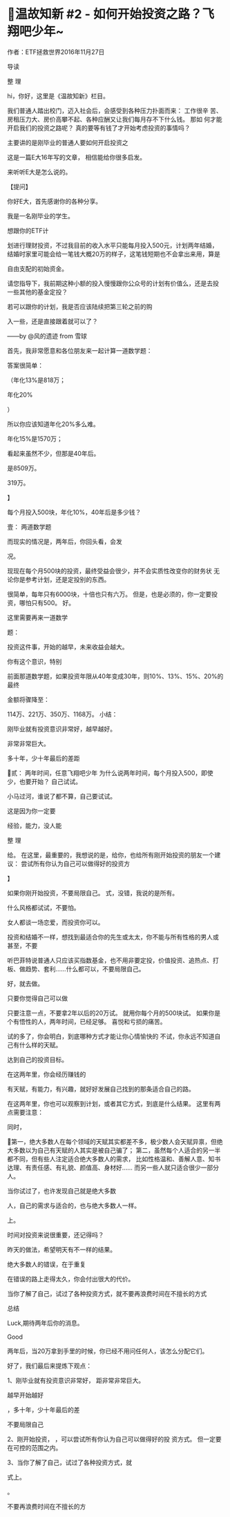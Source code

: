 

# 温故知新 #2 - 如何开始投资之路？飞翔吧少年~

作者：ETF拯救世界2016年11月27日

导读

整
理

hi，你好，这里是《温故知新》栏目。



我们普通人踏出校门，迈入社会后，会感受到各种压力扑面而来： 工作很辛
苦、房租压力大、房价高攀不起、各种应酬又让我们每月存不下什么钱。 那如
何才能开启我们的投资之路呢？
真的要等有钱了才开始考虑投资的事情吗？



主要讲的是刚毕业的普通人要如何开启投资之



这是一篇E大16年写的文章，
相信能给你很多启发。

来听听E大是怎么说的。

【提问】



你好E大，首先感谢你的各种分享。

我是一名刚毕业的学生。

想跟你的ETF计



划进行理财投资，不过我目前的收入水平只能每月投入500元，计划两年结婚，
结婚时家里可能会给一笔钱大概20万的样子，这笔钱短期也不会拿出来用，算是



自由支配的初始资金。



请您指导下，我前期这种小额的投入慢慢跟你公众号的计划有价值么，还是去投
一些其他的基金定投？

若可以跟你的计划，我是否应该陆续把第三轮之前的购

入一些，还是直接跟着就可以了？

——by @风的遗迹 from 雪球



首先，我非常愿意和各位朋友来一起计算一道数学题：

答案很简单：

（年化13%是818万；

年化20%

）



所以你应该知道年化20%多么难。

年化15%是1570万；

看起来虽然不少，但那是40年后。



是8509万。

319万。


】

每个月投入500块，年化10%，40年后是多少钱？




壹： 两道数学题

而现实的情况是，两年后，你回头看，会发

况。




现现在每个月500块的投资，最终受益会很少，并不会实质性改变你的财务状
无论你是参考计划，还是定投别的东西。






很简单，每年只有6000块，十倍也只有六万。
但是，也是必须的，你一定要投资，哪怕只有500。
好。

这里需要再来一道数学





题：

投资这件事，开始的越早，未来收益会越大。

你有这个意识，特别

前面那道数学题，如果投资年限从40年变成30年，则10%、13%、15%、20%的最终

金额将骤降至：

114万、221万、350万、1168万。
小结：

刚毕业就有投资意识非常好，越早越好。

非常非常巨大。

多十年，少十年最后的差距

贰： 两年时间，任意飞翔吧少年
为什么说两年时间，每个月投入500，即使少，也要开始？
自己试试。

小马过河，谁说了都不算，自己要试试。

这是因为你一定要

经验，能力，没人能

整
理

给。
在这里，最重要的，我想说的是，给你，也给所有刚开始投资的朋友一个建议：
尝试所有你认为自己可以做得好的投资方


】

如果你刚开始投资，不要局限自己。
式，没错，我说的是所有。

什么风格都试试，不要怕。



女人都谈一场恋爱，而投资你可以。



投资和结婚不一样，想找到最适合你的先生或太太，你不能与所有性格的男人或
甚至，不要




听巴菲特说普通人只应该买指数基金，也不用非要定投，价值投资、追热点、打
板、做趋势、套利……什么都可以，不要局限自己。



好，就去做。

只要你觉得自己可以做




只要注意一点，不要拿2年以后的20万试。 就用你每个月的500块试。
如果你是个有悟性的人，两年时间，已经足够。
喜悦和亏损的痛苦。

试的多了，你会明白，到底哪种方式才能让你心情愉快的
不试，你永远不知道自己有什么样的天赋。





达到自己的投资目标。

在这两年里，你会经历赚钱的

有天赋，有能力，有兴趣，就好好发展自己找到的那条适合自己的路。

在这两年里，你也可以观察到计划，或者其它方式，到底是什么结果。
这里有两点需要注意：

同时，

第一，绝大多数人在每个领域的天赋其实都差不多，极少数人会天赋异禀，但绝
大多数以为自己有天赋的人其实是被自己骗了；
第二，虽然每个人适合的另一半都不同，但有些人注定适合绝大多数人的需求，
比如性格温和、善解人意、知书达理、有责任感、有礼貌、颜值高、身材好……
而另一些人就只适合很少一部分人。

当你试过了，也许发现自己就是绝大多数




人，自己的需求与适合的，也与绝大多数人一样。

上。

时间对投资来说很重要，还记得吗？



昨天的做法，希望明天有不一样的结果。

绝大多数人的错误，在于重复



在错误的路上走得太久，你会付出很大的代价。




当你了解了自己，试过了各种投资方式，就不要再浪费时间在不擅长的方式



总结

Luck,期待两年后你的消息。




Good




两年后，当20万拿到手里的时候，你已经不用问任何人，该怎么分配它们。



好了，我们最后来提炼下观点：



1、刚毕业就有投资意识非常好，
距非常非常巨大。

越早开始越好

，多十年，少十年最后的差

不要局限自己

2、刚开始投资，
，可以尝试所有你认为自己可以做得好的投
资方式。 但一定要在可控的范围之内。

3、当你了解了自己，试过了各种投资方式，就

式上。

 。

不要再浪费时间在不擅长的方



